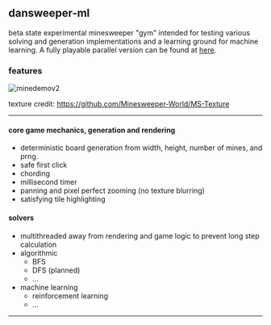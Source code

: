 ## dansweeper-ml

beta state experimental minesweeper "gym" intended for testing various solving and generation implementations and a learning ground for machine learning. A fully playable parallel version can be found at [here](https://github.com/denialpan/dansweeper).

### features

![minedemov2](https://github.com/user-attachments/assets/df4595a0-c630-4190-8a13-af42d6a776fe)

texture credit: https://github.com/Minesweeper-World/MS-Texture

---

#### core game mechanics, generation and rendering

- deterministic board generation from width, height, number of mines, and prng.
- safe first click
- chording
- millisecond timer
- panning and pixel perfect zooming (no texture blurring)
- satisfying tile highlighting

#### solvers
- multithreaded away from rendering and game logic to prevent long step calculation
- algorithmic
  - BFS
  - DFS (planned)
  - ...
- machine learning
  - reinforcement learning
  - ...
---
